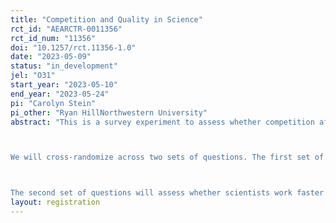 ```yaml
---
title: "Competition and Quality in Science"
rct_id: "AEARCTR-0011356"
rct_id_num: "11356"
doi: "10.1257/rct.11356-1.0"
date: "2023-05-09"
status: "in_development"
jel: "O31"
start_year: "2023-05-10"
end_year: "2023-05-24"
pi: "Carolyn Stein"
pi_other: "Ryan HillNorthwestern University"
abstract: "This is a survey experiment to assess whether competition affects the quality of scientific research. We will reach out to corresponding authors on scientific papers via a fully anonymous email survey.

We will cross-randomize across two sets of questions. The first set of questions will assess whether scientists think that important work is more likely to be competitive. We will pose a hypothetical scenario about working on a project, but randomly vary the expected journal placement of the project. We will then ask scientists how likely they think it is that another team is working on a similar project.

The second set of questions will assess whether scientists work faster and less carefully if they believe the project is competitive (i.e., multiple parties are working on the same project). We will pose a hypothetical scenario about working on a project, but randomly vary the probability that another team is working on the project. We will then ask scientists (a) how long will they spend finishing the project and (b) which tasks would the do prior to publication (replication, additional analyses, etc.)"
layout: registration
---
```



